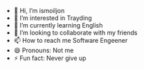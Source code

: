 - 👋 Hi, I’m ismoiljon
- 👀 I’m interested in Trayding
- 🌱 I’m currently learning English
- 💞️ I’m looking to collaborate with my friends
- 📫 How to reach me Software Engeener
- 😄 Pronouns: Not me
- ⚡ Fun fact: Never give up

<!---
ismoiljon58/baismoiljon58 is a ✨ special ✨ repository because its `README.md` (this file) appears on your GitHub profile.
You can click the Preview link to take a look at your changes.
--->
